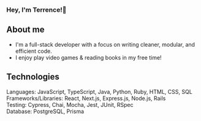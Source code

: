 ### Hey, I'm Terrence!👋

<!--
**ubctliu/ubctliu** is a ✨ _special_ ✨ repository because its `README.md` (this file) appears on your GitHub profile.

Here are some ideas to get you started:

- 🔭 I’m currently working on ...
- 🌱 I’m currently learning ...
- 👯 I’m looking to collaborate on ...
- 🤔 I’m looking for help with ...
- 💬 Ask me about ...
- 📫 How to reach me: ...
- 😄 Pronouns: ...
- ⚡ Fun fact: ...
-->

## About me
- I'm a full-stack developer with a focus on writing cleaner, modular, and efficient code. 
- I enjoy play video games & reading books in my free time!

## Technologies
Languages: JavaScript, TypeScript, Java, Python, Ruby, HTML, CSS, SQL
<br/>
Frameworks/Libraries: React, Next.js, Express.js, Node.js, Rails
<br/>
Testing: Cypress, Chai, Mocha, Jest, JUnit, RSpec
<br/>
Database: PostgreSQL, Prisma
